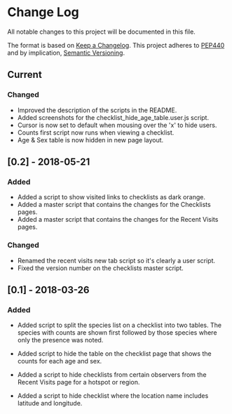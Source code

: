 # Change Log
All notable changes to this project will be documented in this file.

The format is based on [Keep a Changelog](http://keepachangelog.com/).
This project adheres to [PEP440](https://www.python.org/dev/peps/pep-0440/)
and by implication, [Semantic Versioning](http://semver.org/).

## Current
### Changed
- Improved the description of the scripts in the README.
- Added screenshots for the checklist_hide_age_table.user.js script.
- Cursor is now set to default when mousing over the 'x' to hide users.
- Counts first script now runs when viewing a checklist.
- Age & Sex table is now hidden in new page layout.

## [0.2] - 2018-05-21
### Added
- Added a script to show visited links to checklists as dark orange.
- Added a master script that contains the changes for the Checklists pages.
- Added a master script that contains the changes for the Recent Visits pages.
### Changed
- Renamed the recent visits new tab script so it's clearly a user script.
- Fixed the version number on the checklists master script.


## [0.1] - 2018-03-26
### Added
- Added script to split the species list on a checklist into two tables. 
  The species with counts are shown first followed by those species where 
  only the presence was noted.
  
- Added script to hide the table on the checklist page that shows the 
  counts for each age and sex.
  
- Added a script to hide checklists from certain observers from the 
  Recent Visits page for a hotspot or region.

- Added a script to hide checklist where the location name includes
  latitude and longitude.
